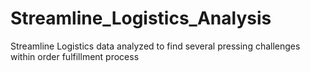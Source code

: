 # Streamline_Logistics_Analysis
Streamline Logistics data analyzed to find several pressing challenges within order fulfillment process
